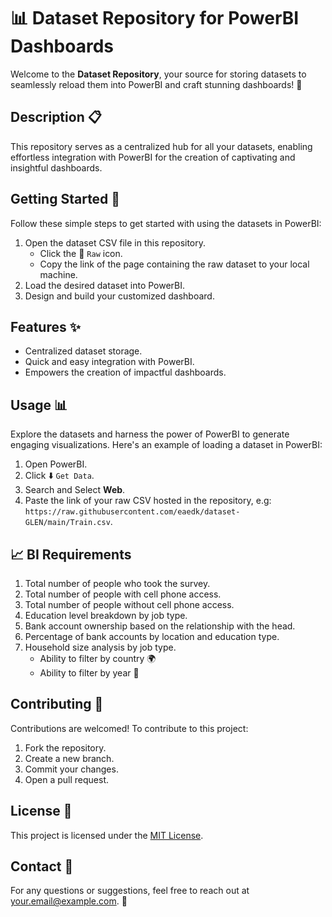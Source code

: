 # 📊 Dataset Repository for PowerBI Dashboards

Welcome to the **Dataset Repository**, your source for storing datasets to seamlessly reload them into PowerBI and craft stunning dashboards! 🚀

## Description 📋

This repository serves as a centralized hub for all your datasets, enabling effortless integration with PowerBI for the creation of captivating and insightful dashboards.

## Getting Started 🚀

Follow these simple steps to get started with using the datasets in PowerBI:

1. Open the dataset CSV file in this repository.
   - Click the :page_facing_up: `Raw` icon.
   - Copy the link of the page containing the raw dataset to your local machine.
2. Load the desired dataset into PowerBI.
3. Design and build your customized dashboard.

## Features ✨

- Centralized dataset storage.
- Quick and easy integration with PowerBI.
- Empowers the creation of impactful dashboards.

## Usage 📊

Explore the datasets and harness the power of PowerBI to generate engaging visualizations. Here's an example of loading a dataset in PowerBI:
1. Open PowerBI.
2. Click :arrow_down: `Get Data`.
3. Search and Select **Web**.
4. Paste the link of your raw CSV hosted in the repository, e.g: `https://raw.githubusercontent.com/eaedk/dataset-GLEN/main/Train.csv`.

## 📈 BI Requirements

1. Total number of people who took the survey.
2. Total number of people with cell phone access.
3. Total number of people without cell phone access.
4. Education level breakdown by job type.
5. Bank account ownership based on the relationship with the head.
6. Percentage of bank accounts by location and education type.
7. Household size analysis by job type.
    - Ability to filter by country 🌍
    - Ability to filter by year 📅

<!-- ```PowerQuery
let
    Source = Folder.Files("Path to Your Local Repository"),
    #"Filtered for Excel Files" = Table.SelectRows(Source, each [Extension] = ".xlsx"),
    #"Imported Excel" = Table.AddColumn(#"Filtered for Excel Files", "Data", each Excel.Workbook([Content])),
    #"Removed Other Columns" = Table.SelectColumns(#"Imported Excel",{"Data"}),
    #"Expanded Data" = Table.ExpandTableColumn(#"Removed Other Columns", "Data", {"Sheet1"}, {"Sheet1"})
in
    #"Expanded Data"
``` -->

## Contributing 👥

Contributions are welcomed! To contribute to this project:

1. Fork the repository.
2. Create a new branch.
3. Commit your changes.
4. Open a pull request.

## License 📄

This project is licensed under the [MIT License](LICENSE).

## Contact 📧

For any questions or suggestions, feel free to reach out at your.email@example.com. 👋
